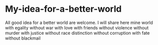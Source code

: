 # My-idea-for-a-better-world
All good idea for a better world are welcome. I will share here mine 
world with egality
without war
with love 
with friends
without violence
without murder
with justice
without race distinction
without  corruption
with fate
without blackmail
